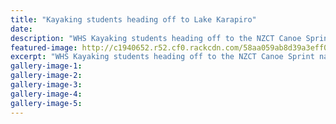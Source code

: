 ```yaml
---
title: "Kayaking students heading off to Lake Karapiro"
date: 
description: "WHS Kayaking students heading off to the NZCT Canoe Sprint nationals & Oceania Champs at Lake Karapiro this weekend... some results..."
featured-image: http://c1940652.r52.cf0.rackcdn.com/58aa059ab8d39a3eff002ef1/NZCT-Canoe-Sprint-nationals--oceania-champs-at-Lake-Karapiro-Feb-2017.jpg
excerpt: "WHS Kayaking students heading off to the NZCT Canoe Sprint nationals & Oceania Champs at Lake Karapiro this weekend... some results.."
gallery-image-1: 
gallery-image-2: 
gallery-image-3: 
gallery-image-4: 
gallery-image-5: 
---
```

